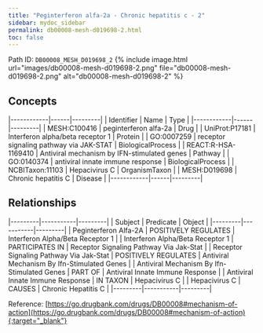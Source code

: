 ```yaml
---
title: "Peginterferon alfa-2a - Chronic hepatitis c - 2"
sidebar: mydoc_sidebar
permalink: db00008-mesh-d019698-2.html
toc: false 
---
```



Path ID: `DB00008_MESH_D019698_2`
{% include image.html url="images/db00008-mesh-d019698-2.png" file="db00008-mesh-d019698-2.png" alt="db00008-mesh-d019698-2" %}

## Concepts

|------------|------|---------|
| Identifier | Name | Type    |
|------------|------|---------|
| MESH:C100416 | peginterferon alfa-2a | Drug |
| UniProt:P17181 | Interferon alpha/beta receptor 1 | Protein |
| GO:0007259 | receptor signaling pathway via JAK-STAT | BiologicalProcess |
| REACT:R-HSA-1169410 | Antiviral mechanism by IFN-stimulated genes | Pathway |
| GO:0140374 | antiviral innate immune response | BiologicalProcess |
| NCBITaxon:11103 | Hepacivirus C | OrganismTaxon |
| MESH:D019698 | Chronic hepatitis C | Disease |
|------------|------|---------|

## Relationships

|---------|-----------|---------|
| Subject | Predicate | Object  |
|---------|-----------|---------|
| Peginterferon Alfa-2A | POSITIVELY REGULATES | Interferon Alpha/Beta Receptor 1 |
| Interferon Alpha/Beta Receptor 1 | PARTICIPATES IN | Receptor Signaling Pathway Via Jak-Stat |
| Receptor Signaling Pathway Via Jak-Stat | POSITIVELY REGULATES | Antiviral Mechanism By Ifn-Stimulated Genes |
| Antiviral Mechanism By Ifn-Stimulated Genes | PART OF | Antiviral Innate Immune Response |
| Antiviral Innate Immune Response | IN TAXON | Hepacivirus C |
| Hepacivirus C | CAUSES | Chronic Hepatitis C |
|---------|-----------|---------|

Reference: [https://go.drugbank.com/drugs/DB00008#mechanism-of-action](https://go.drugbank.com/drugs/DB00008#mechanism-of-action){:target="_blank"}
